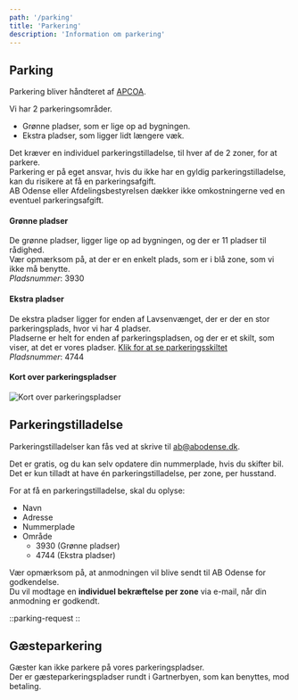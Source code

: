 ```yaml
---
path: '/parking'
title: 'Parkering'
description: 'Information om parkering'
---
```


## Parking

Parkering bliver håndteret af [APCOA](https://www.apcoa.dk/).

Vi har 2 parkeringsområder.

- Grønne pladser, som er lige op ad bygningen.
- Ekstra pladser, som ligger lidt længere væk.

Det kræver en individuel parkeringstilladelse, til hver af de 2 zoner, for at parkere.  
Parkering er på eget ansvar, hvis du ikke har en gyldig parkeringstilladelse, kan du risikere at få en parkeringsafgift.  
AB Odense eller Afdelingsbestyrelsen dækker ikke omkostningerne ved en eventuel parkeringsafgift.

#### Grønne pladser

De grønne pladser, ligger lige op ad bygningen, og der er 11 pladser til rådighed.  
Vær opmærksom på, at der er en enkelt plads, som er i blå zone, som vi ikke må benytte.  
_Pladsnummer_: 3930

#### Ekstra pladser

De ekstra pladser ligger for enden af Lavsenvænget, der er der en stor parkeringsplads, hvor vi har 4 pladser.  
Pladserne er helt for enden af parkeringspladsen, og der er et skilt, som viser, at det er vores pladser. [Klik for at se parkeringsskiltet](/images/parking-sign.webp)  
_Pladsnummer_: 4744

#### Kort over parkeringspladser

![Kort over parkeringspladser](/images/parking.webp)

## Parkeringstilladelse

Parkeringstilladelser kan fås ved at skrive til [ab@abodense.dk](mailto:ab@abodense.dk).

Det er gratis, og du kan selv opdatere din nummerplade, hvis du skifter bil.  
Det er kun tilladt at have én parkeringstilladelse, per zone, per husstand.

For at få en parkeringstilladelse, skal du oplyse:

- Navn
- Adresse
- Nummerplade
- Område
  - 3930 (Grønne pladser)
  - 4744 (Ekstra pladser)

Vær opmærksom på, at anmodningen vil blive sendt til AB Odense for godkendelse.  
Du vil modtage en **individuel bekræftelse per zone** via e-mail, når din anmodning er godkendt.

::parking-request
::

## Gæsteparkering

Gæster kan ikke parkere på vores parkeringspladser.  
Der er gæsteparkeringspladser rundt i Gartnerbyen, som kan benyttes, mod betaling.
